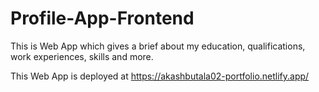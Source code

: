 # Profile-App-Frontend
This is Web App which gives a brief about my education, qualifications, work experiences, skills and more.

This Web App is deployed at https://akashbutala02-portfolio.netlify.app/